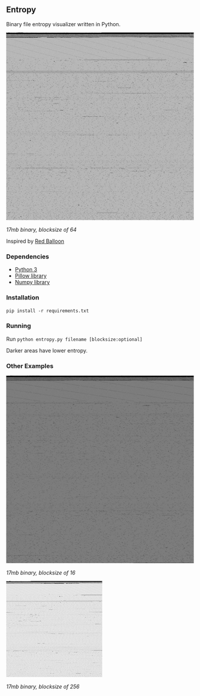 ## Entropy
Binary file entropy visualizer written in Python.

![17MB binary, 64 blocksize](imgs/ex2.png)

*17mb binary, blocksize of 64*

Inspired by [Red Balloon](https://youtu.be/zvP2FEfOSsk?t=619)

### Dependencies
* [Python 3](https://python.org)
* [Pillow library](https://python-pillow.org/)
* [Numpy library](https://numpy.org)

### Installation
`pip install -r requirements.txt`

### Running
Run `python entropy.py filename [blocksize:optional]`

Darker areas have lower entropy.

### Other Examples
![17MB binary, 16 blocksize](imgs/ex3.png)

*17mb binary, blocksize of 16*

![17MB binary, 256 blocksize](imgs/ex1.png)

*17mb binary, blocksize of 256*
